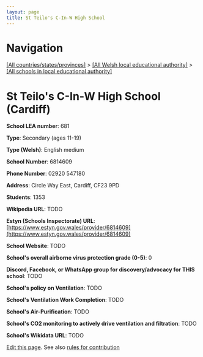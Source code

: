 ```yaml
---
layout: page
title: St Teilo's C-In-W High School
---
```

# Navigation

[[All countries/states/provinces]](../../..) > [[All Welsh local educational authority]](../..) > [[All schools in local educational authority]](..)

# St Teilo's C-In-W High School (Cardiff)

**School LEA number**: 681

**Type**: Secondary (ages 11-19)

**Type (Welsh)**: English medium

**School Number**: 6814609

**Phone Number**: 02920 547180

**Address**: Circle Way East, Cardiff, CF23 9PD

**Students**: 1353

**Wikipedia URL**: TODO

**Estyn (Schools Inspectorate) URL**: [https://www.estyn.gov.wales/provider/6814609](https://www.estyn.gov.wales/provider/6814609)

**School Website**: TODO

**School's overall airborne virus protection grade (0-5)**: 0

**Discord, Facebook, or WhatsApp group for discovery/advocacy for THIS school**: TODO

**School's policy on Ventilation**: TODO

**School's Ventilation Work Completion**: TODO

**School's Air-Purification**: TODO

**School's CO2 monitoring to actively drive ventilation and filtration**: TODO

**School's Wikidata URL**: TODO




[Edit this page](https://github.com/ventilate-schools/Wales/edit/prif/./Cardiff/St_Teilo's_C-In-W_High_School.md). See also [rules for contribution](../../../contribution-rules/)